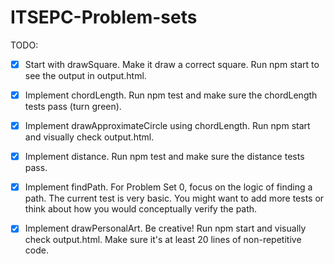 # ITSEPC-Problem-sets

TODO:

- [x] Start with drawSquare. Make it draw a correct square. Run npm start to see the output in output.html.

- [x] Implement chordLength. Run npm test and make sure the chordLength tests pass (turn green).

- [x] Implement drawApproximateCircle using chordLength. Run npm start and visually check output.html.

- [x] Implement distance. Run npm test and make sure the distance tests pass.

- [x] Implement findPath. For Problem Set 0, focus on the logic of finding a path. The current test is very basic. You might want to add more tests or think about how you would conceptually verify the path.

- [x] Implement drawPersonalArt. Be creative! Run npm start and visually check output.html. Make sure it's at least 20 lines of non-repetitive code.
